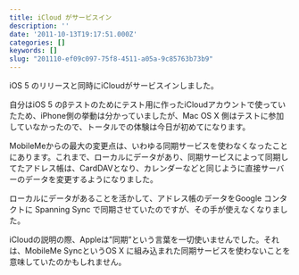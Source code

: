 ```yaml
---
title: iCloud がサービスイン
description: ''
date: '2011-10-13T19:17:51.000Z'
categories: []
keywords: []
slug: "201110-ef09c097-75f8-4511-a05a-9c85763b73b9"
---
```

iOS 5 のリリースと同時にiCloudがサービスインしました。

自分はiOS 5 のβテストのためにテスト用に作ったiCloudアカウントで使っていたため、iPhone側の挙動は分かっていましたが、Mac OS X 側はテストに参加していなかったので、トータルでの体験は今日が初めてになります。

MobileMeからの最大の変更点は、いわゆる同期サービスを使わなくなったことにあります。これまで、ローカルにデータがあり、同期サービスによって同期してたアドレス帳は、CardDAVとなり、カレンダーなどと同じように直接サーバーのデータを変更するようになりました。

ローカルにデータがあることを活かして、アドレス帳のデータをGoogle コンタクトに Spanning Sync で同期させていたのですが、その手が使えなくなりました。

iCloudの説明の際、Appleは”同期”という言葉を一切使いませんでした。それは、MobileMe SyncというOS X に組み込まれた同期サービスを使わないことを意味していたのかもしれません。